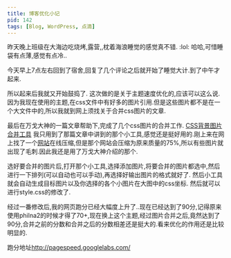```yaml
---
title: 博客优化小记
pid: 142
tags: [Blog, WordPress, 点滴]
---
```

昨天晚上班级在大海边吃烧烤,露营,,枕着海浪睡觉的感觉真不错. :lol: 哈哈,可惜睡袋有点薄,感觉有点冷..

今天早上7点左右回到了宿舍,回复了几个评论之后就开始了睡觉大计.到了中午才起来.

所以起来后我就又开始鼓捣了. 这次做的是关于主题速度优化的,应该可以这么说.
因为我现在使用的主题,在css文件中有好多的图片引用.但是这些图片都不是在一个大文件中的,所以我就到网上须找关于合并css图片的文章.

最后在万戈大神的一篇文章帮助下,完成了几个css图片的合并工作. [CSS背景图片合并工具](http://wange.im/css-background-image-combination-tool.html) 我只用到了那篇文章中讲到的那个小工具,感觉还是挺好用的.刚上来在网上找了一个[网站](http://cn.spritegen.website-performance.org/)在线压缩,但是那个网站会压缩为原来质量的75%,所以有些图片就出现了毛刺.因此我还是用了万戈大神介绍的那个.

选好要合并的图片后,打开那个小工具,选择添加图片,将要合并的图片都选中,然后进行一下排列(可以自动也可以手动),再选择好输出图片的格式就好了. 然后小工具就会自动生成目标图片以及你选择的各个小图片在大图中的css坐标.
然后就可以进行style.css的修改了.

经过一番修改后,我的网页跑分已经大幅度上升了..现在已经达到了90分,记得原来使用philna2的时候才得了70+,现在换上这个主题,经过图片合并之后,竟然达到了90分,合并之前的分数和合并之后的分数相差还是挺大的.看来优化的作用还是比较明显的.

跑分地址<http://pagespeed.googlelabs.com/>
